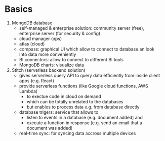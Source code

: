 # Basics

1. MongoDB database
   - self-managed & enterprise solution: community server (free), enterprise server (for security & config)
   - cloud manager (ops)
   - atlas (cloud)
   - compass: graphical UI which allow to connect to database an look into data more conveniently
   - BI connectors: allow to connect to different BI tools
   - MongoDB charts: visualize data
2. Stitch (serverless backend solution)
   - gives serverless query API to query data efficiently from inside client apps (e.g. React)
   - provide serverless functions (like Google cloud functions, AWS Lambda)
     - to exectue code in cloud on demand
     - which can be totally unrelated to the databases
     - but enables to process data e.g. from database directly
   - database trigers: service that allows to
     - listen to events in a database (e.g. document added) and
     - execute a function in response (e.g. send an email that a document was added)
   - real-time sync: for syncing data accross multiple devices
